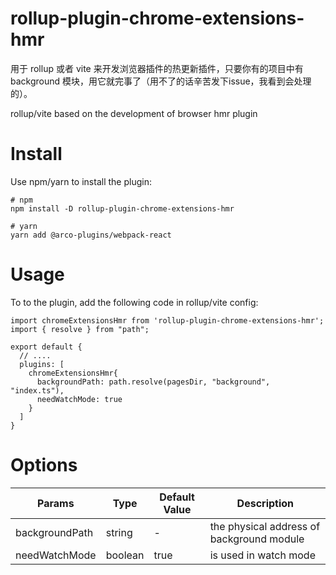 # rollup-plugin-chrome-extensions-hmr
用于 rollup 或者 vite 来开发浏览器插件的热更新插件，只要你有的项目中有 background 模块，用它就完事了（用不了的话辛苦发下issue，我看到会处理的）。

rollup/vite based on the development of browser hmr plugin

# Install
Use npm/yarn to install the plugin:
```
# npm
npm install -D rollup-plugin-chrome-extensions-hmr

# yarn
yarn add @arco-plugins/webpack-react
```

# Usage
To to the plugin, add the following code in rollup/vite config:
```
import chromeExtensionsHmr from 'rollup-plugin-chrome-extensions-hmr';
import { resolve } from "path";

export default {
  // ....
  plugins: [
    chromeExtensionsHmr{
      backgroundPath: path.resolve(pagesDir, "background", "index.ts"),
      needWatchMode: true
    }
  ]
}
```

# Options
| Params | Type | Default Value | Description |
| ------------ | ------------- | ------------- | ------------- |
| backgroundPath | string | - | the physical address of background module |
| needWatchMode | boolean | true | is used in watch mode |
